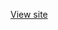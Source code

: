 <a href="https://href.li/?https://coronavirusphotoarchives.github.io" target="_noopener">View site</a>

